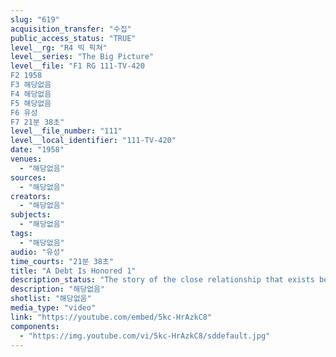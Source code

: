 ```yaml
---
slug: "619"
acquisition_transfer: "수집"
public_access_status: "TRUE"
level__rg: "R4 빅 픽쳐"
level__series: "The Big Picture"
level__file: "F1 RG 111-TV-420
F2 1958
F3 해당없음
F4 해당없음
F5 해당없음
F6 유성
F7 21분 38초"
level__file_number: "111"
level__local_identifier: "111-TV-420"
date: "1958"
venues: 
  - "해당없음"
sources: 
  - "해당없음"
creators: 
  - "해당없음"
subjects: 
  - "해당없음"
tags: 
  - "해당없음"
audio: "유성"
time_courts: "21분 38초"
title: "A Debt Is Honored 1"
description_status: "The story of the close relationship that exists between the 111th Infantry of Pennsylvania and Great Britain`s Black Watch Regiment."
description: "해당없음"
shotlist: "해당없음"
media_type: "video"
link: "https://youtube.com/embed/5kc-HrAzkC8"
components: 
  - "https://img.youtube.com/vi/5kc-HrAzkC8/sddefault.jpg"
---
```

